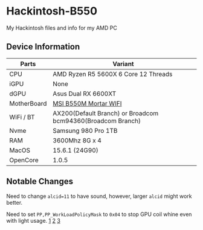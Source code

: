 # Hackintosh-B550
My Hackintosh files and info for my AMD PC

## Device Information

| Parts       | Variant                        |
| ----------- | ------------------------------ |
| CPU         | AMD Ryzen R5 5600X 6 Core 12 Threads          |
| iGPU        | None                           |
| dGPU        | Asus Dual RX 6600XT            |
| MotherBoard | [MSI B550M Mortar WIFI](https://www.msi.com/Motherboard/MAG-B550M-MORTAR-WIFI/Specification) |
| WiFi / BT   | AX200(Default Branch) or Broadcom bcm94360(Broadcom Branch) |
| Nvme        | Samsung 980 Pro 1TB            |
| RAM         | 3600Mhz 8G x 4                 |
| MacOS       | 15.6.1 (24G90)                 |
| OpenCore    | 1.0.5                          |

## Notable Changes
Need to change `alcid=11` to have sound, however, larger `alcid` might work better.

Need to set `PP,PP_WorkLoadPolicyMask` to `0x04` to stop GPU coil whine even with light usage. [1](https://www.reddit.com/r/hackintosh/comments/1126t9k/comment/j8judxi/?utm_source=share&utm_medium=web3x&utm_name=web3xcss&utm_term=1&utm_content=share_button) [2](https://www.reddit.com/r/hackintosh/comments/reu78e/comment/hodzjox/?utm_source=share&utm_medium=web3x&utm_name=web3xcss&utm_term=1&utm_content=share_button) [3](https://github.com/acidanthera/WhateverGreen/blob/master/Manual/FAQ.Radeon.en.md)
